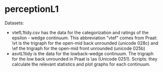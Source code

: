 # perceptionL1
Datasets:
- vtefL1tidy.csv has the data for the categorization and ratings of the epsilon - wedge continuum. This abbreviation "vtef" comes from Praat: \vt is the trigraph for the open-mid back unrounded (unicode 028c) and \ef the trigraph for the open-mid front unrounded (unicode 025b)
- asvtL1tidy is the data for the lowback-wedge continuum. The trigraph for the low back unrounded in Praat is \as (Unicode 0251).
Scripts: they calculate the relevant statistics and plot graphs for each continuum. 
